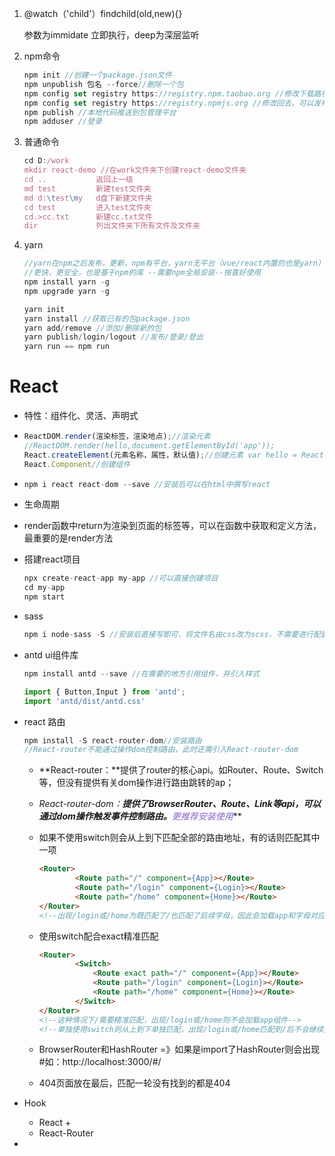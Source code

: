 1. @watch（'child'）findchild(old,new){}

   参数为immidate 立即执行，deep为深层监听

2. npm命令

   ```js
   npm init //创建一个package.json文件
   npm unpublish 包名 --force//删除一个包
   npm config set registry https://registry.npm.taobao.org //修改下载路径为淘宝，更快，不能发布组件
   npm config set registry https://registry.npmjs.org //修改回去，可以发布组件
   npm publish //本地代码推送到包管理平台
   npm adduser //登录
   ```

3. 普通命令

   ```js
   cd D:/work
   mkdir react-demo //在work文件夹下创建react-demo文件夹
   cd ..           返回上一级
   md test         新建test文件夹
   md d:\test\my   d盘下新建文件夹
   cd test         进入test文件夹
   cd.>cc.txt      新建cc.txt文件
   dir             列出文件夹下所有文件及文件夹
   ```

4. yarn

   ```js
   //yarn在npm之后发布，更新，npm有平台，yarn无平台（vue/react内置的也是yarn）
   //更快，更安全，也是基于npm的库 --需要npm全局安装--按喜好使用
   npm install yarn -g
   npm upgrade yarn -g
   
   yarn init
   yarn install //获取已有的包package.json
   yarn add/remove //添加/删除新的包
   yarn publish/login/logout //发布/登录/登出
   yarn run == npm run
   ```

# React

+ 特性：组件化、灵活、声明式

+ ```js
  ReactDOM.render(渲染标签，渲染地点);//渲染元素 
  //ReactDOM.render(hello,document.getElementById('app'));
  React.createElement(元素名称，属性，默认值);//创建元素 var hello = React.createElement('h1',{},"hello world")
  React.Component//创建组件
  ```

+ ```js
  npm i react react-dom --save //安装后可以在html中撰写react
  ```

+ 生命周期 

+ render函数中return为渲染到页面的标签等，可以在函数中获取和定义方法，最重要的是render方法

+ 搭建react项目

  ```js
  npx create-react-app my-app //可以直接创建项目
  cd my-app
  npm start
  ```

+ sass

  ```js
  npm i node-sass -S //安装后直接写即可，将文件名由css改为scss，不需要进行配置
  ```

+ antd ui组件库

  ```js
  npm install antd --save //在需要的地方引用组件，并引入样式
  
  import { Button,Input } from 'antd';
  import 'antd/dist/antd.css'
  ```

+ react 路由

  ```js
  npm install -S react-router-dom//安装路由
  //React-router不能通过操作dom控制路由，此时还需引入React-router-dom
  ```

  + **React-router：**提供了router的核心api。如Router、Route、Switch等，但没有提供有关dom操作进行路由跳转的ap；

  + **React-router-dom：**提供了BrowserRouter、Route、Link等api，可以通过dom操作触发事件控制路由。***<span style="color:rgb(132,100,200)">更推荐安装使用</span>***

  + 如果不使用switch则会从上到下匹配全部的路由地址，有的话则匹配其中一项

    ```html
    <Router>
            <Route path="/" component={App}></Route>
            <Route path="/login" component={Login}></Route>
            <Route path="/home" component={Home}></Route>
    </Router>
    <!--出现/login或/home为既匹配了/也匹配了后续字母，因此会加载app和字母对应组件-->
    ```

  + 使用switch配合exact精准匹配

    ```html
    <Router>
            <Switch>
                <Route exact path="/" component={App}></Route>
                <Route path="/login" component={Login}></Route>
                <Route path="/home" component={Home}></Route>
            </Switch>
    </Router>
    <!--这种情况下/需要精准匹配，出现/login或/home则不会加载app组件-->
    <!--单独使用switch则从上到下单独匹配，出现/login或/home匹配到/后不会继续匹配，停留在app-->
    ```

  + BrowserRouter和HashRouter =》如果是import了HashRouter则会出现#如：http://localhost:3000/#/

  + 404页面放在最后，匹配一轮没有找到的都是404

+ Hook

  + React
    + 
  + React-Router

+ 

